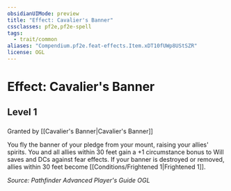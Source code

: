 ```yaml
---
obsidianUIMode: preview
title: "Effect: Cavalier's Banner"
cssclasses: pf2e,pf2e-spell
tags:
  - trait/common
aliases: "Compendium.pf2e.feat-effects.Item.xDT10fUWp8UStSZR"
license: OGL
---
```

# Effect: Cavalier's Banner
## Level 1
### 






Granted by [[Cavalier's Banner|Cavalier's Banner]]

You fly the banner of your pledge from your mount, raising your allies' spirits. You and all allies within 30 feet gain a +1 circumstance bonus to Will saves and DCs against fear effects. If your banner is destroyed or removed, allies within 30 feet become [[Conditions/Frightened 1|Frightened 1]].

*Source: Pathfinder Advanced Player's Guide*
*OGL*